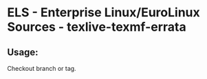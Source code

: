 # ELS - Enterprise Linux/EuroLinux Sources - texlive-texmf-errata 
## Usage:
  Checkout branch or tag.
